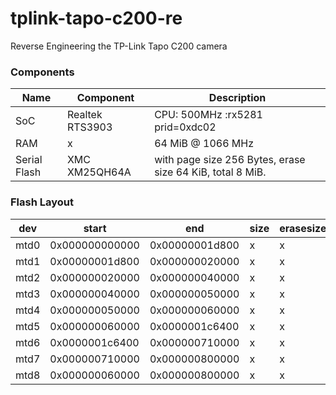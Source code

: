 # tplink-tapo-c200-re
Reverse Engineering the TP-Link Tapo C200 camera


### Components
| Name         | Component           | Description                                               |
| ------------ | -------------       | --------------------------------------------------------- | 
| SoC          | Realtek RTS3903     | CPU: 500MHz :rx5281 prid=0xdc02                           | 
| RAM          | x                   | 64 MiB @ 1066 MHz                                         |
| Serial Flash | XMC XM25QH64A       | with page size 256 Bytes, erase size 64 KiB, total 8 MiB. |

### Flash Layout

| dev	  | start	           | end              | size            |  erasesize    | name          |
| ----- | ---------------  | ---------------- | --------------- | ------------- | ------------- | 
| mtd0	| 0x000000000000   | 0x00000001d800   | x               | x	            | factory_boot  |
| mtd1	| 0x00000001d800   | 0x000000020000   | x               | x             | factory_info  |
| mtd2	| 0x000000020000   | 0x000000040000   | x               | x	            | art           |
| mtd3	| 0x000000040000   | 0x000000050000   | x               | x             | config        |
| mtd4	| 0x000000050000   | 0x000000060000   | x               | x             | boot          |
| mtd5  | 0x000000060000   | 0x0000001c6400   | x               | x             | kernel        | 
| mtd6  | 0x0000001c6400   | 0x000000710000   | x               | x             | rootfs        |
| mtd7  | 0x000000710000   | 0x000000800000   | x               | x             | rootfs_data   | 
| mtd8  | 0x000000060000   | 0x000000800000   | x               | x             | firmware      |


